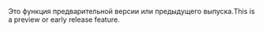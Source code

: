 <span data-ttu-id="5c1c3-101">Это функция предварительной версии или предыдущего выпуска.</span><span class="sxs-lookup"><span data-stu-id="5c1c3-101">This is a preview or early release feature.</span></span>